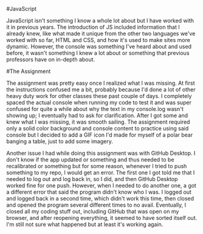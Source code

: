 #JavaScript

JavaScript isn't something I know a whole lot about but I have worked with it in previous years. The introduction of JS included information that I already knew, like what made it unique from the other two languages we've worked with so far, HTML and CSS, and how it's used to make sites more dynamic. However, the console was something I've heard about and used before, it wasn't something I knew a lot about or something that previous professors have on in-depth about.

#The Assignment

The assignment was pretty easy once I realized what I was missing. At first the instructions confused me a bit, probably because I'd done a lot of other heavy duty work for other classes these past couple of days. I completely spaced the actual console when running my code to test it and was super confused for quite a while about why the text in my console.log wasn't showing up; I eventually had to ask for clarification. After I got some and knew what I was missing, it was smooth sailing. The assignment required only a solid color background and console content to practice using said console but I decided to add a GIF icon I'd made for myself of a polar bear banging a table, just to add some imagery.

Another issue I had while doing this assignment was with GitHub Desktop. I don't know if the app updated or something and thus needed to be recalibrated or something but for some reason, whenever I tried to push something to my repo, I would get an error. The first one I got told me that I needed to log out and log back in, so I did, and then GitHub Desktop worked fine for one push. However, when I needed to do another one, a got a different error that said the program didn't know who I was. I logged out and logged back in a second time, which didn't work this time, then closed and opened the program several different times to no avail. Eventually, I closed all my coding stuff out, including GitHub that was open on my browser, and after reopening everything, it seemed to have sorted itself out. I'm still not sure what happened but at least it's working again.
